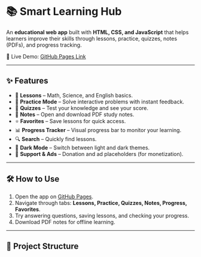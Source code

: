 # 📚 Smart Learning Hub  

An **educational web app** built with **HTML, CSS, and JavaScript** that helps learners improve their skills through lessons, practice, quizzes, notes (PDFs), and progress tracking.  

🚀 Live Demo: [GitHub Pages Link](https://your-username.github.io/your-repo-name/)  

---

## ✨ Features  

- 📖 **Lessons** – Math, Science, and English basics.  
- 📝 **Practice Mode** – Solve interactive problems with instant feedback.  
- 🧩 **Quizzes** – Test your knowledge and see your score.  
- 📑 **Notes** – Open and download PDF study notes.  
- ⭐ **Favorites** – Save lessons for quick access.  
- 📊 **Progress Tracker** – Visual progress bar to monitor your learning.  
- 🔍 **Search** – Quickly find lessons.  
- 🌙 **Dark Mode** – Switch between light and dark themes.  
- 💖 **Support & Ads** – Donation and ad placeholders (for monetization).  

---

## 🛠️ How to Use  

1. Open the app on [GitHub Pages](https://your-username.github.io/your-repo-name/).  
2. Navigate through tabs: **Lessons, Practice, Quizzes, Notes, Progress, Favorites**.  
3. Try answering questions, saving lessons, and checking your progress.  
4. Download PDF notes for offline learning.  

---

## 📂 Project Structure  


